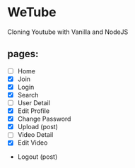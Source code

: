 # WeTube

Cloning Youtube with Vanilla and NodeJS


## pages:

- [ ] Home
- [x] Join
- [x] Login
- [x] Search
- [ ] User Detail
- [x] Edit Profile
- [x] Change Password
- [x] Upload (post)
- [ ] Video Detail
- [x] Edit Video

- Logout (post)
